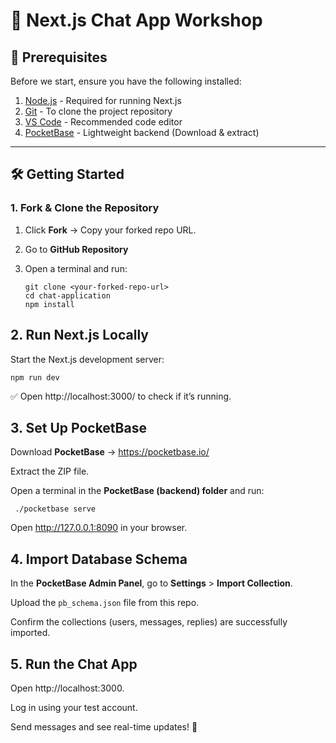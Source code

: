 # 🚀 Next.js Chat App Workshop  

## 📌 Prerequisites  
Before we start, ensure you have the following installed:  

1. [Node.js](https://nodejs.org/en/download)    - Required for running Next.js  
2. [Git](https://git-scm.com/downloads)  - To clone the project repository  
3. [VS Code](https://code.visualstudio.com/)  - Recommended code editor  
4. [PocketBase](https://pocketbase.io/) - Lightweight backend (Download & extract)  

---

## 🛠️ Getting Started  

### **1. Fork & Clone the Repository**  

1. Click **Fork** → Copy your forked repo URL.  
2. Go to **GitHub Repository**
3. Open a terminal and run:  

   ```
   git clone <your-forked-repo-url>
   cd chat-application
   npm install
   ```
  
   
## **2. Run Next.js Locally**
Start the Next.js development server:

  ```
  npm run dev
  ```

✅ Open http://localhost:3000/ to check if it’s running.



## **3. Set Up PocketBase**
Download **PocketBase** → https://pocketbase.io/

Extract the ZIP file.

Open a terminal in the **PocketBase (backend) folder** and run:

 ```
  ./pocketbase serve
 ```

Open http://127.0.0.1:8090 in your browser.




## **4. Import Database Schema**
In the **PocketBase Admin Panel**, go to **Settings** > **Import Collection**.

Upload the `pb_schema.json` file from this repo.

Confirm the collections (users, messages, replies) are successfully imported.




## **5. Run the Chat App**
Open http://localhost:3000.

Log in using your test account.

Send messages and see real-time updates! 🎉
